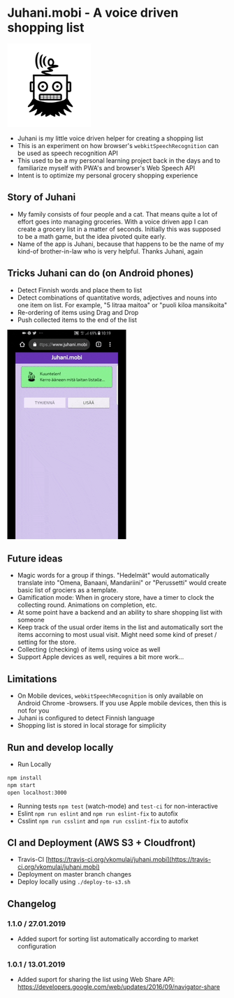 # Juhani.mobi -  A voice driven shopping list

![juhani icon](public/icons/android/android-launchericon-192-192.png?raw=true)

- Juhani is my little voice driven helper for creating a shopping list
- This is an experiment on how browser's `webkitSpeechRecognition` can be used as speech recognition API
- This used to be a my personal learning project back in the days and to familiarize myself with PWA's and browser's Web Speech API
- Intent is to optimize my personal grocery shopping experience

## Story of Juhani

- My family consists of four people and a cat. That means quite a lot of effort goes into managing groceries. With a voice driven app I can create a grocery list in a matter of seconds. Initially this was supposed to be a math game, but the idea pivoted quite early.
- Name of the app is Juhani, because that happens to be the name of my kind-of brother-in-law who is very helpful. Thanks Juhani, again

## Tricks Juhani can do (on Android phones)

- Detect Finnish words and place them to list
- Detect combinations of quantitative words, adjectives and nouns into one item on list. For example, "5 litraa maitoa" or "puoli kiloa mansikoita"
- Re-ordering of items using Drag and Drop
- Push collected items to the end of the list

![juhani preview](video-preview.gif?raw=true)

## Future ideas

- Magic words for a group if things. "Hedelmät" would automatically translate into "Omena, Banaani, Mandariini" or "Perussetti" would create basic list of grociers as a template.
- Gamification mode: When in grocery store, have a timer to clock the collecting round. Animations on completion, etc.
- At some point have a backend and an ability to share shopping list with someone
- Keep track of the usual order items in the list and automatically sort the items accorning to most usual visit. Might need some kind of preset / setting for the store.
- Collecting (checking) of items using voice as well 
- Support Apple devices as well, requires a bit more work...

## Limitations

- On Mobile devices, `webkitSpeechRecognition` is only available on Android Chrome -browsers. If you use Apple mobile devices, then this is not for you
- Juhani is configured to detect Finnish language
- Shopping list is stored in local storage for simplicity

## Run and develop locally

- Run Locally

```bash
npm install
npm start
open localhost:3000
```

- Running tests `npm test` (watch-mode) and `test-ci` for non-interactive
- Eslint `npm run eslint` and `npm run eslint-fix` to autofix
- Csslint `npm run csslint` and `npm run csslint-fix` to autofix

## CI and Deployment (AWS S3 + Cloudfront)

- Travis-CI [https://travis-ci.org/vkomulai/juhani.mobi](https://travis-ci.org/vkomulai/juhani.mobi)
- Deployment on master branch changes
- Deploy locally using `./deploy-to-s3.sh`


## Changelog

### 1.1.0 / 27.01.2019

- Added suport for sorting list automatically according to market configuration

### 1.0.1 / 13.01.2019

- Added suport for sharing the list using Web Share API: https://developers.google.com/web/updates/2016/09/navigator-share